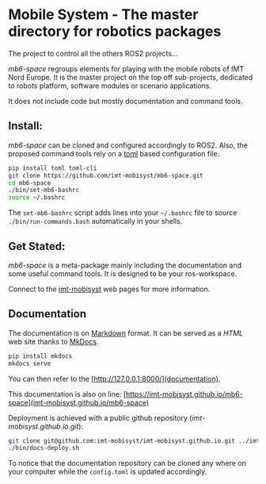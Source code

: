 # Mobile System - The master directory for robotics packages

The project to control all the others ROS2 projects...

_mb6-space_ regroups elements for playing with the mobile robots of IMT Nord Europe.
It is the master project on the top off sub-projects, dedicated to robots platform, software modules or scenario applications.

It does not include code but mostly documentation and command tools.

## Install:

_mb6-space_ can be cloned and configured accordingly to ROS2.
Also, the proposed command tools rely on a [toml](https://toml.io) based configuration file.

```sh
pip install toml toml-cli
git clone https://github.com/imt-mobisyst/mb6-space.git
cd mb6-space
./bin/set-mb6-bashrc
source ~/.bashrc
```

The `set-mb6-bashrc` script adds lines into your `~/.bashrc` file to source `./bin/run-commands.bash` automatically in your shells.

## Get Stated:

_mb6-space_ is a meta-package mainly including the documentation and some useful command tools.
It is designed to be your ros-workspace.

Connect to the [imt-mobisyst](https://imt-mobisyst.github.io/mb6-space) web pages for more information.


## Documentation

The documentation is on [Markdown](https://en.wikipedia.org/wiki/Markdown) format.
It can be served as a _HTML_ web site thanks to [MkDocs](https://www.mkdocs.org/).

```sh
pip install mkdocs
mkdocs serve
```

You can then refer to the [http://127.0.0.1:8000/](documentation).

This documentation is also on line: [https://imt-mobisyst.github.io/mb6-space](imt-mobisyst.github.io/mb6-space)

Deployment is achieved with a public github repository (_imt-mobisyst.github.io.git_):

```sh
git clone git@github.com:imt-mobisyst/imt-mobisyst.github.io.git ../imt-mobisyst-site
./bin/docs-deploy.sh
```

To notice that the documentation repository can be cloned any where on your computer while the `config.toml` is updated accordingly.
